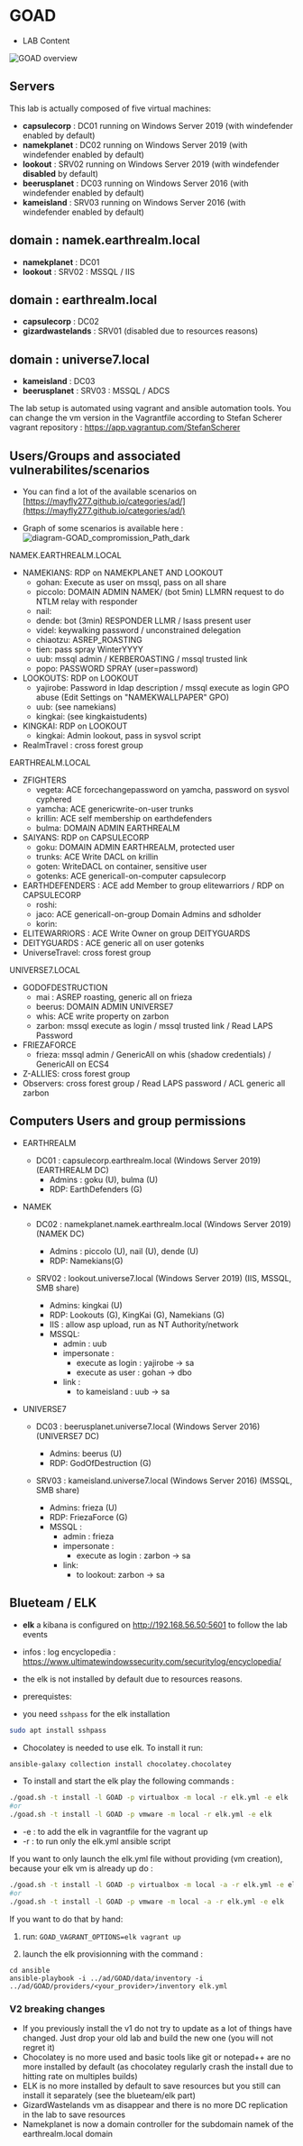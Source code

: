 # GOAD

- LAB Content 

![GOAD overview](../../docs/img/GOAD_schema.png)

## Servers
This lab is actually composed of five virtual machines:
- **capsulecorp** : DC01  running on Windows Server 2019 (with windefender enabled by default)
- **namekplanet**   : DC02  running on Windows Server 2019 (with windefender enabled by default)
- **lookout**  : SRV02 running on Windows Server 2019 (with windefender **disabled** by default)
- **beerusplanet**      : DC03  running on Windows Server 2016 (with windefender enabled by default)
- **kameisland**      : SRV03 running on Windows Server 2016 (with windefender enabled by default)

## domain : namek.earthrealm.local
- **namekplanet**     : DC01
- **lookout**    : SRV02 : MSSQL / IIS

## domain : earthrealm.local
- **capsulecorp**   : DC02
- **gizardwastelands**     : SRV01 (disabled due to resources reasons)

## domain : universe7.local
- **kameisland**        : DC03
- **beerusplanet**         : SRV03 : MSSQL / ADCS

The lab setup is automated using vagrant and ansible automation tools.
You can change the vm version in the Vagrantfile according to Stefan Scherer vagrant repository : https://app.vagrantup.com/StefanScherer


## Users/Groups and associated vulnerabilites/scenarios

- You can find a lot of the available scenarios on [https://mayfly277.github.io/categories/ad/](https://mayfly277.github.io/categories/ad/)

- Graph of some scenarios is available here :
![diagram-GOAD_compromission_Path_dark](./../../docs/img/diagram-GOAD_compromission_Path_dark.png)

NAMEK.EARTHREALM.LOCAL
- NAMEKIANS:              RDP on NAMEKPLANET AND LOOKOUT
  - gohan:        Execute as user on mssql, pass on all share
  - piccolo:      DOMAIN ADMIN NAMEK/ (bot 5min) LLMRN request to do NTLM relay with responder
  - nail:     
  - dende:        bot (3min) RESPONDER LLMR / lsass present user
  - videl:       keywalking password / unconstrained delegation
  - chiaotzu:     ASREP_ROASTING
  - tien:      pass spray WinterYYYY
  - uub:          mssql admin / KERBEROASTING / mssql trusted link
  - popo:             PASSWORD SPRAY (user=password)
- LOOKOUTS:         RDP on LOOKOUT
  - yajirobe:     Password in ldap description / mssql execute as login
                       GPO abuse (Edit Settings on "NAMEKWALLPAPER" GPO)
  - uub:          (see namekians)
  - kingkai:      (see kingkaistudents)
- KINGKAI:             RDP on LOOKOUT
  - kingkai:      Admin lookout, pass in sysvol script
- RealmTravel :       cross forest group

EARTHREALM.LOCAL
- ZFIGHTERS
  - vegeta:   ACE forcechangepassword on yamcha, password on sysvol cyphered
  - yamcha:   ACE genericwrite-on-user trunks
  - krillin:   ACE self membership on earthdefenders
  - bulma:  DOMAIN ADMIN EARTHREALM
- SAIYANS:           RDP on CAPSULECORP
  - goku:  DOMAIN ADMIN EARTHREALM, protected user
  - trunks: ACE Write DACL on krillin
  - goten:   WriteDACL on container, sensitive user
  - gotenks: ACE genericall-on-computer capsulecorp 
- EARTHDEFENDERS :      ACE add Member to group elitewarriors / RDP on CAPSULECORP
  - roshi:    
  - jaco:        ACE genericall-on-group Domain Admins and sdholder
  - korin:   
- ELITEWARRIORS :        ACE Write Owner on group DEITYGUARDS
- DEITYGUARDS :         ACE generic all on user gotenks
- UniverseTravel:       cross forest group

UNIVERSE7.LOCAL
- GODOFDESTRUCTION
  - mai :          ASREP roasting, generic all on frieza
  - beerus: DOMAIN ADMIN UNIVERSE7
  - whis:  ACE write property on zarbon
  - zarbon:      mssql execute as login / mssql trusted link / Read LAPS Password
- FRIEZAFORCE
  - frieza:         mssql admin / GenericAll on whis (shadow credentials) / GenericAll on ECS4
- Z-ALLIES:       cross forest group
- Observers:                 cross forest group / Read LAPS password  / ACL generic all zarbon

## Computers Users and group permissions

- EARTHREALM
  - DC01 : capsulecorp.earthrealm.local (Windows Server 2019) (EARTHREALM DC)
    - Admins : goku (U), bulma (U)
    - RDP: EarthDefenders (G)

- NAMEK
  - DC02 : namekplanet.namek.earthrealm.local (Windows Server 2019) (NAMEK DC)
    - Admins : piccolo (U), nail (U), dende (U)
    - RDP: Namekians(G)

  - SRV02 : lookout.universe7.local (Windows Server 2019) (IIS, MSSQL, SMB share)
    - Admins: kingkai (U)
    - RDP: Lookouts (G), KingKai (G), Namekians (G)
    - IIS : allow asp upload, run as NT Authority/network
    - MSSQL:
      - admin : uub
      - impersonate : 
        - execute as login : yajirobe -> sa
        - execute as user : gohan -> dbo
      - link :
        - to kameisland : uub -> sa

- UNIVERSE7
  - DC03  : beerusplanet.universe7.local (Windows Server 2016) (UNIVERSE7 DC)
    - Admins: beerus (U)
    - RDP: GodOfDestruction (G)

  - SRV03 : kameisland.universe7.local (Windows Server 2016) (MSSQL, SMB share)
    - Admins: frieza (U)
    - RDP: FriezaForce (G)
    - MSSQL :
      - admin : frieza
      - impersonate :
        - execute as login : zarbon -> sa
      - link:
        - to lookout: zarbon -> sa

## Blueteam / ELK

- **elk** a kibana is configured on http://192.168.56.50:5601 to follow the lab events
- infos : log encyclopedia : https://www.ultimatewindowssecurity.com/securitylog/encyclopedia/
- the elk is not installed by default due to resources reasons. 

- prerequistes: 
- you need `sshpass` for the elk installation
```bash
sudo apt install sshpass
```
- Chocolatey is needed to use elk. To install it run:
```bash
ansible-galaxy collection install chocolatey.chocolatey 
```

- To install and start the elk play the following commands :
```bash
./goad.sh -t install -l GOAD -p virtualbox -m local -r elk.yml -e elk
#or
./goad.sh -t install -l GOAD -p vmware -m local -r elk.yml -e elk
```

 * -e : to add the elk in vagrantfile for the vagrant up
 * -r : to run only the elk.yml ansible script

If you want to only launch the elk.yml file without providing (vm creation), because your elk vm is already up do :
```bash
./goad.sh -t install -l GOAD -p virtualbox -m local -a -r elk.yml -e elk
#or
./goad.sh -t install -l GOAD -p vmware -m local -a -r elk.yml -e elk
```

If you want to do that by hand:
  1. run: `GOAD_VAGRANT_OPTIONS=elk vagrant up`

  2. launch the elk provisionning with the command :
  ```
  cd ansible
  ansible-playbook -i ../ad/GOAD/data/inventory -i ../ad/GOAD/providers/<your_provider>/inventory elk.yml
  ```

### V2 breaking changes
- If you previously install the v1 do not try to update as a lot of things have changed. Just drop your old lab and build the new one (you will not regret it)
- Chocolatey is no more used and basic tools like git or notepad++ are no more installed by default (as chocolatey regularly crash the install due to hitting rate on multiples builds)
- ELK is no more installed by default to save resources but you still can install it separately (see the blueteam/elk part)
- GizardWastelands vm as disappear and there is no more DC replication in the lab to save resources
- Namekplanet is now a domain controller for the subdomain namek of the earthrealm.local domain

